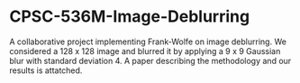 # CPSC-536M-Image-Deblurring
A collaborative project implementing Frank-Wolfe on image deblurring. We considered a 128 x 128 image and blurred it by applying a 9 x 9 Gaussian blur with standard deviation 4. A paper describing the methodology and our results is attatched.
